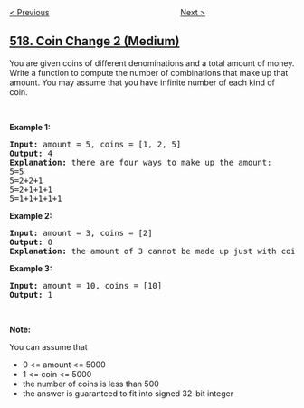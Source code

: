 <!--|This file generated by command(leetcode description); DO NOT EDIT.    |-->
<!--+----------------------------------------------------------------------+-->
<!--|@author    openset <openset.wang@gmail.com>                           |-->
<!--|@link      https://github.com/openset                                 |-->
<!--|@home      https://github.com/openset/leetcode                        |-->
<!--+----------------------------------------------------------------------+-->

[< Previous](../super-washing-machines "Super Washing Machines")
　　　　　　　　　　　　　　　　
[Next >](../random-flip-matrix "Random Flip Matrix")

## [518. Coin Change 2 (Medium)](https://leetcode.com/problems/coin-change-2 "零钱兑换 II")

<p>You are given coins of different denominations and a total amount of money. Write a function to compute the number of combinations that make up that amount. You may assume that you have infinite number of each kind of coin.</p>

<ul>
</ul>

<p>&nbsp;</p>

<p><b>Example 1:</b></p>

<pre>
<b>Input:</b> amount = 5, coins = [1, 2, 5]
<b>Output:</b> 4
<b>Explanation:</b> there are four ways to make up the amount:
5=5
5=2+2+1
5=2+1+1+1
5=1+1+1+1+1
</pre>

<p><b>Example 2:</b></p>

<pre>
<b>Input:</b> amount = 3, coins = [2]
<b>Output:</b> 0
<b>Explanation:</b> the amount of 3 cannot be made up just with coins of 2.
</pre>

<p><b>Example 3:</b></p>

<pre>
<b>Input:</b> amount = 10, coins = [10] 
<b>Output:</b> 1
</pre>

<p>&nbsp;</p>

<p><b>Note:</b></p>

<p>You can assume that</p>

<ul>
	<li>0 &lt;= amount &lt;= 5000</li>
	<li>1 &lt;= coin &lt;= 5000</li>
	<li>the number of coins is less than 500</li>
	<li>the answer is guaranteed to fit into signed 32-bit integer</li>
</ul>
